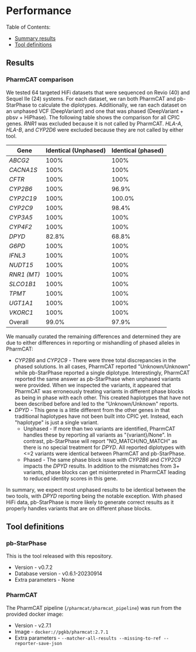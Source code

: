 # Performance
Table of Contents:
* [Summary results](#results)
* [Tool definitions](#tool-definitions)

## Results
### PharmCAT comparison
We tested 64 targeted HiFi datasets that were sequenced on Revio (40) and Sequel IIe (24) systems.
For each dataset, we ran both PharmCAT and pb-StarPhase to calculate the diplotypes.
Additionally, we ran each dataset on an unphased VCF (DeepVariant) and one that was phased (DeepVariant + pbsv + HiPhase).
The following table shows the comparison for all CPIC genes.
_RNR1_ was excluded because it is not called by PharmCAT.
_HLA-A_, _HLA-B_, and _CYP2D6_ were excluded because they are not called by either tool.

| Gene | Identical (Unphased) | Identical (phased) |
| -- | -- | -- |
| _ABCG2_ | 100% | 100% |
| _CACNA1S_ | 100% | 100% |
| _CFTR_ | 100% | 100% |
| _CYP2B6_ | 100% | 96.9% |
| _CYP2C19_ | 100% | 100.0% |
| _CYP2C9_ | 100% | 98.4% |
| _CYP3A5_ | 100% | 100% |
| _CYP4F2_ | 100% | 100% |
| _DPYD_ | 82.8% | 68.8% |
| _G6PD_ | 100% | 100% |
| _IFNL3_ | 100% | 100% |
| _NUDT15_ | 100% | 100% |
| _RNR1 (MT)_ | 100% | 100% |
| _SLCO1B1_ | 100% | 100% |
| _TPMT_ | 100% | 100% |
| _UGT1A1_ | 100% | 100% |
| _VKORC1_ | 100% | 100% |
| Overall | 99.0% | 97.9% |

We manually curated the remaining differences and determined they are due to either differences in reporting or mishandling of phased alleles in PharmCAT:

* _CYP2B6_ and _CYP2C9_ - There were three total discrepancies in the phased solutions. In all cases, PharmCAT reported "Unknown/Unknown" while pb-StarPhase reported a single diplotype. Interestingly, PharmCAT reported the same answer as pb-StarPhase when unphased variants were provided. When we inspected the variants, it appeared that PharmCAT was erroneously treating variants in different phase blocks as being in phase with each other. This created haplotypes that have not been described before and led to the "Unknown/Unknown" reports.
* _DPYD_ - This gene is a little different from the other genes in that traditional haplotypes have not been built into CPIC yet. Instead, each "haplotype" is just a single variant. 
  * Unphased - If more than two variants are identified, PharmCAT handles these by reporting all variants as "{variant}/None". In contrast, pb-StarPhase will report "NO_MATCH/NO_MATCH" as there is no special treatment for _DPYD_. All reported diplotypes with <=2 variants were identical between PharmCAT and pb-StarPhase.
  * Phased - The same phase block issue with _CYP2B6_ and _CYP2C9_ impacts the _DPYD_ results. In addition to the mismatches from 3+ variants, phase blocks can get misinterpreted in PharmCAT leading to reduced identity scores in this gene.

In summary, we expect most unphased results to be identical between the two tools, with _DPYD_ reporting being the notable exception. With phased HiFi data, pb-StarPhase is more likely to generate correct results as it properly handles variants that are on different phase blocks.

## Tool definitions
### pb-StarPhase
This is the tool released with this repository.

* Version - v0.7.2
* Database version - v0.6.1-20230914
* Extra parameters - None

### PharmCAT
The PharmCAT pipeline (`/pharmcat/pharmcat_pipeline`) was run from the provided docker image:

* Version - v2.7.1
* Image - `docker://pgkb/pharmcat:2.7.1`
* Extra parameters - `--matcher-all-results --missing-to-ref --reporter-save-json`
